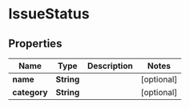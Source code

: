 
# IssueStatus

## Properties
Name | Type | Description | Notes
------------ | ------------- | ------------- | -------------
**name** | **String** |  |  [optional]
**category** | **String** |  |  [optional]




